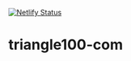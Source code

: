 [![Netlify Status](https://api.netlify.com/api/v1/badges/cca22af0-1484-495e-b56c-02aa6ba92020/deploy-status)](https://app.netlify.com/sites/triangle100-com/deploys)
# triangle100-com

